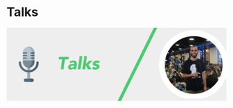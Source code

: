 # Talks

![](/Assets/TalksBanner.png)

<a href="https://github.com/konradsopala/talks/tree/master/Talks"><img src="https://img.shields.io/badge/Presentation-Talks-blueviolet" alt=""/></a>     <a href="https://github.com/konradsopala/github-linkedin/tree/master/Presentations"><img src="https://img.shields.io/badge/Lightning-Talks-blueviolet" alt=""/></a>   <a href="https://github.com/konradsopala/github-linkedin"><img src="https://img.shields.io/badge/Public-Speaking-blueviolet" alt=""/></a> 

